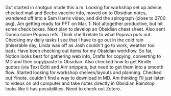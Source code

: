 Got started in shotgun mode this a.m. Looking for workshop set up advice, checked mail and Beebe vaccine info, moved on to Obsidian notes, wandered off into a Sam Harris video, and did the spirograph (close to 2700 avg). Am getting ready for PFT on Mar. 1. Not altogether productive, but hit some check boxes. Next plan to develop an Obsidian cheat sheet.
Also sent Donna some Popova refs. Think she'll relate to what Popova puts out.
Checking my daily tasks I see that I have to go out in the cold rain (miserable day, Linda was off as Josh couldn't go to work, weather too bad).
Have been checking out items for my Obsidian workflow. So far, Notion looks best for gathering web info, Drafts for copying, converting to MD and then copy/paste to Obsidian. Also checked how to get Kindle quotes (via Text Edit) and Airr snippets, but need to get them into a smooth flow.
Started looking for workshop shelves/layouts and planning.
Checked out Yinote. couldn't find a way to download in MD. Am thinking I'll just listen to videos on old computer and take notes directly in Obsidian.Raindrop looks like it has possibilities. Need to check out Zotero.
